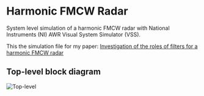 # Harmonic FMCW Radar

System level simulation of a harmonic FMCW radar with National Instruments (NI) AWR Visual System Simulator (VSS).

This the simulation file for my paper:
[Investigation of the roles of filters for a harmonic FMCW radar](http://ieeexplore.ieee.org/abstract/document/8051807/)

## Top-level block diagram
![Top-level](https://github.com/rookiepeng/Harmonic-Radar/blob/master/docs/block.png)
